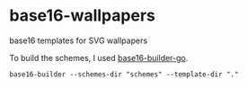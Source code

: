 # base16-wallpapers
base16 templates for SVG wallpapers

To build the schemes, I used [base16-builder-go](https://github.com/tinted-theming/base16-builder-go).



`base16-builder --schemes-dir "schemes" --template-dir "."`
